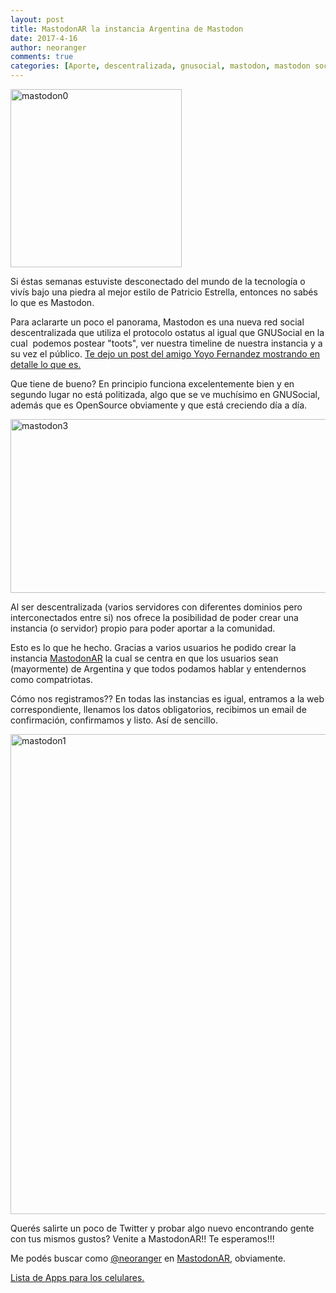 ```yaml
---
layout: post
title: MastodonAR la instancia Argentina de Mastodon
date: 2017-4-16
author: neoranger
comments: true
categories: [Aporte, descentralizada, gnusocial, mastodon, mastodon social, mastodonar]
---
```

<img class=" size-full wp-image-4334 aligncenter" src="https://blogneositelinux.files.wordpress.com/2017/04/mastodon0.png" alt="mastodon0" width="274" height="285" />

Si éstas semanas estuviste desconectado del mundo de la tecnología o vivís bajo una piedra al mejor estilo de Patricio Estrella, entonces no sabés lo que es Mastodon.

Para aclararte un poco el panorama, Mastodon es una nueva red social descentralizada que utiliza el protocolo ostatus al igual que GNUSocial en la cual  podemos postear "toots", ver nuestra timeline de nuestra instancia y a su vez el público. <a href="https://salmorejogeek.com/2017/04/09/conociendo-mastodon-red-social-libre-y-descentralizada-compatible-con-gnu-social/">Te dejo un post del amigo Yoyo Fernandez mostrando en detalle lo que es.</a>

<!--more-->

Que tiene de bueno? En principio funciona excelentemente bien y en segundo lugar no está politizada, algo que se ve muchísimo en GNUSocial, además que es OpenSource obviamente y que está creciendo día a día.

<img class=" size-full wp-image-4349 aligncenter" src="https://blogneositelinux.files.wordpress.com/2017/04/mastodon3.png" alt="mastodon3" width="634" height="278" />

Al ser descentralizada (varios servidores con diferentes dominios pero interconectados entre si) nos ofrece la posibilidad de poder crear una instancia (o servidor) propio para poder aportar a la comunidad.

Esto es lo que he hecho. Gracias a varios usuarios he podido crear la instancia <a href="https://www.mastodonar.club">MastodonAR</a> la cual se centra en que los usuarios sean (mayormente) de Argentina y que todos podamos hablar y entendernos como compatriotas.

Cómo nos registramos?? En todas las instancias es igual, entramos a la web correspondiente, llenamos los datos obligatorios, recibimos un email de confirmación, confirmamos y listo. Así de sencillo.

<img class=" size-full wp-image-4338 aligncenter" src="https://blogneositelinux.files.wordpress.com/2017/04/mastodon1.png" alt="mastodon1" width="1366" height="768" />

Querés salirte un poco de Twitter y probar algo nuevo encontrando gente con tus mismos gustos? Venite a MastodonAR!! Te esperamos!!!

Me podés buscar como <a href="https://mastodonar.club/@neoranger">@neoranger</a> en <a href="https://www.mastodonar.club">MastodonAR</a>, obviamente.

<a href="https://github.com/tootsuite/documentation/blob/master/Using-Mastodon/Apps.md">Lista de Apps para los celulares.</a>
